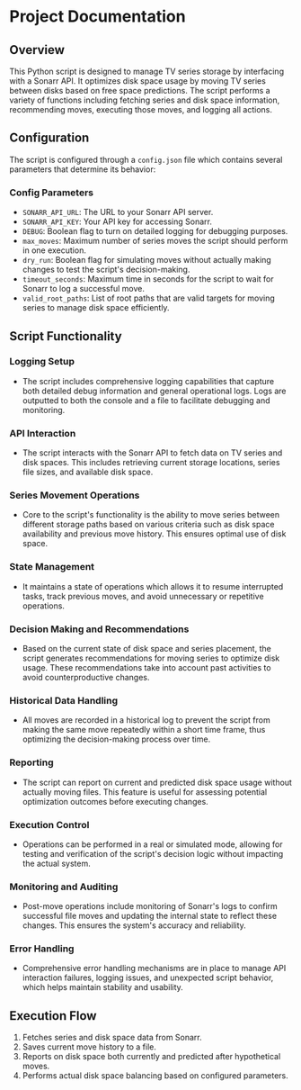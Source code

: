 # Project Documentation

## Overview

This Python script is designed to manage TV series storage by interfacing with a Sonarr API. It optimizes disk space usage by moving TV series between disks based on free space predictions. The script performs a variety of functions including fetching series and disk space information, recommending moves, executing those moves, and logging all actions.

## Configuration

The script is configured through a `config.json` file which contains several parameters that determine its behavior:

### Config Parameters

- `SONARR_API_URL`: The URL to your Sonarr API server.
- `SONARR_API_KEY`: Your API key for accessing Sonarr.
- `DEBUG`: Boolean flag to turn on detailed logging for debugging purposes.
- `max_moves`: Maximum number of series moves the script should perform in one execution.
- `dry_run`: Boolean flag for simulating moves without actually making changes to test the script's decision-making.
- `timeout_seconds`: Maximum time in seconds for the script to wait for Sonarr to log a successful move.
- `valid_root_paths`: List of root paths that are valid targets for moving series to manage disk space efficiently.

## Script Functionality

### Logging Setup
- The script includes comprehensive logging capabilities that capture both detailed debug information and general operational logs. Logs are outputted to both the console and a file to facilitate debugging and monitoring.

### API Interaction
- The script interacts with the Sonarr API to fetch data on TV series and disk spaces. This includes retrieving current storage locations, series file sizes, and available disk space.

### Series Movement Operations
- Core to the script's functionality is the ability to move series between different storage paths based on various criteria such as disk space availability and previous move history. This ensures optimal use of disk space.

### State Management
- It maintains a state of operations which allows it to resume interrupted tasks, track previous moves, and avoid unnecessary or repetitive operations.

### Decision Making and Recommendations
- Based on the current state of disk space and series placement, the script generates recommendations for moving series to optimize disk usage. These recommendations take into account past activities to avoid counterproductive changes.

### Historical Data Handling
- All moves are recorded in a historical log to prevent the script from making the same move repeatedly within a short time frame, thus optimizing the decision-making process over time.

### Reporting
- The script can report on current and predicted disk space usage without actually moving files. This feature is useful for assessing potential optimization outcomes before executing changes.

### Execution Control
- Operations can be performed in a real or simulated mode, allowing for testing and verification of the script's decision logic without impacting the actual system.

### Monitoring and Auditing
- Post-move operations include monitoring of Sonarr's logs to confirm successful file moves and updating the internal state to reflect these changes. This ensures the system's accuracy and reliability.

### Error Handling
- Comprehensive error handling mechanisms are in place to manage API interaction failures, logging issues, and unexpected script behavior, which helps maintain stability and usability.


## Execution Flow

1. Fetches series and disk space data from Sonarr.
2. Saves current move history to a file.
3. Reports on disk space both currently and predicted after hypothetical moves.
4. Performs actual disk space balancing based on configured parameters.

